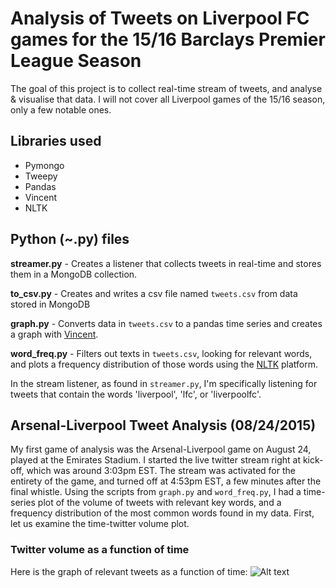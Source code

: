 # Analysis of Tweets on Liverpool FC games for the 15/16 Barclays Premier League Season
The goal of this project is to collect real-time stream of tweets, and analyse & visualise that data. I will not cover all Liverpool games of the 15/16 season, only a few notable ones.

## Libraries used
- Pymongo
- Tweepy
- Pandas
- Vincent
- NLTK

## Python (~.py) files 
**streamer.py** - Creates a listener that collects tweets in real-time and stores them in a MongoDB collection.

**to_csv.py** - Creates and writes a csv file named `tweets.csv` from data stored in MongoDB

**graph.py** - Converts data in `tweets.csv` to a pandas time series and creates a graph with [Vincent](http://vincent.readthedocs.org/en/latest/).

**word_freq.py** - Filters out texts in `tweets.csv`, looking for relevant words, and plots a frequency distribution of those words using the [NLTK](http://www.nltk.org/) platform.

In the stream listener, as found in `streamer.py`, I'm specifically listening for tweets that contain the words 'liverpool', 'lfc', or 'liverpoolfc'.

## Arsenal-Liverpool Tweet Analysis (08/24/2015)
My first game of analysis was the Arsenal-Liverpool game on August 24, played at the Emirates Stadium. I started the live twitter stream right at kick-off, which was around 3:03pm EST. The stream was activated for the entirety of the game, and turned off at 4:53pm EST, a few minutes after the final whistle. Using the scripts from `graph.py` and `word_freq.py`, I had a time-series plot of the volume of tweets with relevant key words, and a frequency distribution of the most common words found in my data. First, let us examine the time-twitter volume plot.
### Twitter volume as a function of time
Here is the graph of relevant tweets as a function of time:
![Alt text](/times_series.png?raw=true "Twitter Volume vs Time")

